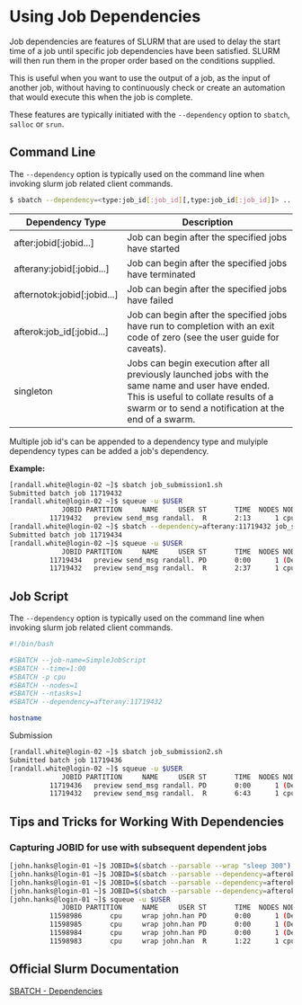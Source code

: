 # Using Job Dependencies

Job dependencies are features of SLURM that are used to delay the start time of a job until specific job dependencies have been satisfied. SLURM will then run them in the proper order based on the conditions supplied.  

This is useful when you want to use the output of a job, as the input of another job, without having to continuously check or create an automation that would execute this when the job is complete. 

These features are typically initiated with the `--dependency` option to `sbatch`, `salloc` or `srun`.

## Command Line


The `--dependency` option is typically used on the command line when invoking slurm job related client commands.


```bash
$ sbatch --dependency=<type:job_id[:job_id][,type:job_id[:job_id]]> ...
```


| Dependency Type | Description |
| -------- | -------- |
| after:jobid[:jobid...] | Job can begin after the specified jobs have started|
| afterany:jobid[:jobid...] | Job can begin after the specified jobs have terminated|
| afternotok:jobid[:jobid...] | Job can begin after the specified jobs have failed|
| afterok:job_id[:jobid...]     | Job can begin after the specified jobs have run to completion with an exit code of zero (see the user guide for caveats).|
|singleton |Jobs can begin execution after all previously launched jobs with the same name and user have ended. This is useful to collate results of a swarm or to send a notification at the end of a swarm.|


Multiple job id's can be appended to a dependency type and mulyiple dependency types can be added a job's dependency.

**Example:**

```bash
[randall.white@login-02 ~]$ sbatch job_submission1.sh
Submitted batch job 11719432
[randall.white@login-02 ~]$ squeue -u $USER
             JOBID PARTITION     NAME     USER ST       TIME  NODES NODELIST(REASON)
          11719432   preview send_msg randall.  R       2:13      1 cpu-c-1
[randall.white@login-02 ~]$ sbatch --dependency=afterany:11719432 job_submission2.sh
Submitted batch job 11719434
[randall.white@login-02 ~]$ squeue -u $USER
             JOBID PARTITION     NAME     USER ST       TIME  NODES NODELIST(REASON)
          11719434   preview send_msg randall. PD       0:00      1 (Dependency)
          11719432   preview send_msg randall.  R       2:37      1 cpu-c-1
```



## Job Script
The `--dependency` option is typically used on the command line when invoking slurm job related client commands.

```bash
#!/bin/bash

#SBATCH --job-name=SimpleJobScript
#SBATCH --time=1:00
#SBATCH -p cpu
#SBATCH --nodes=1
#SBATCH --ntasks=1
#SBATCH --dependency=afterany:11719432

hostname

```

Submission
```bash
[randall.white@login-02 ~]$ sbatch job_submission2.sh
Submitted batch job 11719436
[randall.white@login-02 ~]$ squeue -u $USER
             JOBID PARTITION     NAME     USER ST       TIME  NODES NODELIST(REASON)
          11719436   preview send_msg randall. PD       0:00      1 (Dependency)
          11719432   preview send_msg randall.  R       6:43      1 cpu-c-1
```



## Tips and Tricks for Working With Dependencies

### Capturing JOBID for use with subsequent dependent jobs

```bash
[john.hanks@login-01 ~]$ JOBID=$(sbatch --parsable --wrap "sleep 300")
[john.hanks@login-01 ~]$ JOBID=$(sbatch --parsable --dependency=afterok:${JOBID} --wrap "sleep 300")
[john.hanks@login-01 ~]$ JOBID=$(sbatch --parsable --dependency=afterok:${JOBID} --wrap "sleep 300")
[john.hanks@login-01 ~]$ JOBID=$(sbatch --parsable --dependency=afterok:${JOBID} --wrap "sleep 300")
[john.hanks@login-01 ~]$ squeue -u $USER
             JOBID PARTITION     NAME     USER ST       TIME  NODES NODELIST(REASON)
          11598986       cpu     wrap john.han PD       0:00      1 (Dependency)
          11598985       cpu     wrap john.han PD       0:00      1 (Dependency)
          11598984       cpu     wrap john.han PD       0:00      1 (Dependency)
          11598983       cpu     wrap john.han  R       1:22      1 cpu-c-1

```

## Official Slurm Documentation

[SBATCH - Dependencies](https://slurm.schedmd.com/srun.html#OPT_dependency)
